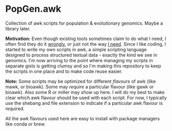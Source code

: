 # PopGen.awk
Collection of awk scripts for population &amp; evolutionary genomics. Maybe a library later.

**Motivation:** Even though existing tools sometimes claim to do what I need, I often find they do it [wrongly](https://github.com/vcflib/vcflib/issues/313), or just not the way [I need](https://www.cog-genomics.org/plink/1.9/basic_stats#freq). Since I like coding, I started to write my own scripts in awk, a simple scripting language designed to process structured textual data - exactly the kind we see in genomics. I'm now arriving to the point where managing my scripts in separate gists is getting clumsy and so I'm making this repository to keep the scripts in one place and to make code reuse easier.

**Note:** Some scripts may be optimized for different _flavours_ of awk (like mawk, or bioawk). Some may _require_ a particular flavour (like gawk or bioawk). Also some R or miller may show up here. I will do my best to make clear which awk flavour should be used with each script. For now, I typically use the shebang and file extension to indicate if a particular awk flavour is required.

All the awk flavours used here are easy to install with package managers like conda or brew.